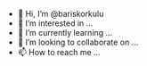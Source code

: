 - 👋 Hi, I’m @bariskorkulu
- 👀 I’m interested in ...
- 🌱 I’m currently learning ...
- 💞️ I’m looking to collaborate on ...
- 📫 How to reach me ...

<!---
bariskorkulu/bariskorkulu is a ✨ special ✨ repository because its `README.md` (this file) appears on your GitHub profile.
You can click the Preview link to take a look at your changes.
--->

